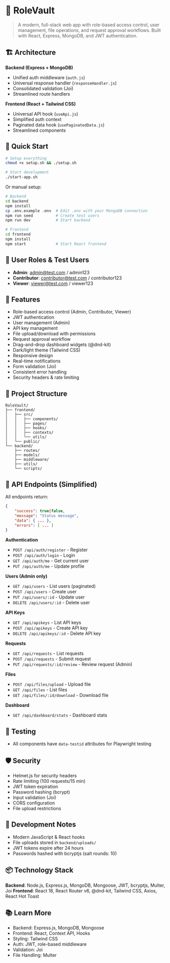 # 🚀 RoleVault
>A modern, full-stack web app with role-based access control, user management, file operations, and request approval workflows. Built with React, Express, MongoDB, and JWT authentication.

## 🏗️ Architecture

**Backend (Express + MongoDB)**
- Unified auth middleware (`auth.js`)
- Universal response handler (`responseHandler.js`)
- Consolidated validation (Joi)
- Streamlined route handlers

**Frontend (React + Tailwind CSS)**
- Universal API hook (`useApi.js`)
- Simplified auth context
- Paginated data hook (`usePaginatedData.js`)
- Streamlined components

## 🚀 Quick Start

```bash
# Setup everything
chmod +x setup.sh && ./setup.sh

# Start development
./start-app.sh
```

Or manual setup:

```bash
# Backend
cd backend
npm install
cp .env.example .env  # Edit .env with your MongoDB connection
npm run seed          # Create test users
npm run dev           # Start backend

# Frontend
cd frontend
npm install
npm start             # Start React frontend
```

## 👤 User Roles & Test Users

- **Admin**: admin@test.com / admin123
- **Contributor**: contributor@test.com / contributor123
- **Viewer**: viewer@test.com / viewer123

## 🔑 Features

- Role-based access control (Admin, Contributor, Viewer)
- JWT authentication
- User management (Admin)
- API key management
- File upload/download with permissions
- Request approval workflow
- Drag-and-drop dashboard widgets (@dnd-kit)
- Dark/light theme (Tailwind CSS)
- Responsive design
- Real-time notifications
- Form validation (Joi)
- Consistent error handling
- Security headers & rate limiting

## 📁 Project Structure

```
RoleVault/
├── frontend/
│   ├── src/
│   │   ├── components/
│   │   ├── pages/
│   │   ├── hooks/
│   │   ├── contexts/
│   │   └── utils/
│   └── public/
└── backend/
    ├── routes/
    ├── models/
    ├── middleware/
    ├── utils/
    └── scripts/
```

## 🎯 API Endpoints (Simplified)

All endpoints return:
```json
{
    "success": true|false,
    "message": "Status message",
    "data": { ... },
    "errors": [ ... ]
}
```

**Authentication**
- `POST /api/auth/register` - Register
- `POST /api/auth/login` - Login
- `GET /api/auth/me` - Get current user
- `PUT /api/auth/me` - Update profile

**Users (Admin only)**
- `GET /api/users` - List users (paginated)
- `POST /api/users` - Create user
- `PUT /api/users/:id` - Update user
- `DELETE /api/users/:id` - Delete user

**API Keys**
- `GET /api/apikeys` - List API keys
- `POST /api/apikeys` - Create API key
- `DELETE /api/apikeys/:id` - Delete API key

**Requests**
- `GET /api/requests` - List requests
- `POST /api/requests` - Submit request
- `PUT /api/requests/:id/review` - Review request (Admin)

**Files**
- `POST /api/files/upload` - Upload file
- `GET /api/files` - List files
- `GET /api/files/:id/download` - Download file

**Dashboard**
- `GET /api/dashboard/stats` - Dashboard stats

## 🧪 Testing

- All components have `data-testid` attributes for Playwright testing

## 🛡️ Security

- Helmet.js for security headers
- Rate limiting (100 requests/15 min)
- JWT token expiration
- Password hashing (bcrypt)
- Input validation (Joi)
- CORS configuration
- File upload restrictions

## 🌙 Development Notes

- Modern JavaScript & React hooks
- File uploads stored in `backend/uploads/`
- JWT tokens expire after 24 hours
- Passwords hashed with bcryptjs (salt rounds: 10)

## 📦 Technology Stack

**Backend**: Node.js, Express.js, MongoDB, Mongoose, JWT, bcryptjs, Multer, Joi
**Frontend**: React 18, React Router v6, @dnd-kit, Tailwind CSS, Axios, React Hot Toast

## 📚 Learn More

- Backend: Express.js, MongoDB, Mongoose
- Frontend: React, Context API, Hooks
- Styling: Tailwind CSS
- Auth: JWT, role-based middleware
- Validation: Joi
- File Handling: Multer
